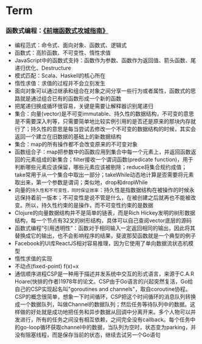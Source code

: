 # Term
### 函数式编程：[《前端函数式攻城指南》](https://github.com/jcouyang/clojure-flavored-javascript/tree/source)
- 编程范式：命令式、面向对象、函数式、逻辑式
- 函数式：高阶函数、不可变性、惰性求值
- JavaScript中的函数式支持：函数作为参数、函数作为返回值、箭头函数、尾递归优化、Destructure
- 模式匹配：Scala、Haskell的核心所在
- 惰性求值：求值的过程并不会立刻发生
- 面向对象可以通过继承和组合在对象之间分享一些行为或者属性，函数式的思路就是通过组合已有的函数形成一个新的函数
- 把尾递归换成循环很容易，关键是需要让解释器识别尾递归
- 集合：向量(vector)是不可变immutable、持久性的数据结构，不可变的意思是不需要深入判等，只需要简单地比较实例引用的是否还是原来的那块内存就行了；持久性的意思是每当尝试去修改一个不可变的数据结构的时候，其实会返回一个建立在旧数据的基础上的新数据结构
- 集合：map的所有操作都不会改变原来的不可变对象
- 函数组合子：map把参数中的函数应用到集合中每一个元素上，并返回函数返回的元素组成的新集合；filter接收一个谓词函数(predicate function)，用于判断哪些元素应该保留，哪些元素应该被剔除；reduce将集合规约成值；take常用于从一个集合中取出一部分；takeWhile动态地计算是否需要将元素取出来，第一个参数是谓词；类似地，drop和dropWhile
- 向量的`持久性和不可变性，同时保证效率`：持久性是指数据结构在被操作的时候永远保持着前一版本；不可变性是说不管是什么，在被创建之后就再也不能被改变。所以，持久性约束的是操作，而不可变性约束的是数据
- Clojure的向量数据结构并不是简单的链表，而是Rich Hickey发明的树形数据结构，每一个节点有32叉的树形结构，具体可以自己查阅vector底层的源码
- 函数式编程“引用透明性”：函数对于相同输入一定返回相同的输出，因此将其替换成它的输出，也不会影响程序的结果，斐波那契函数就是一个典型的例子
- Facebook的UI库ReactJS相对容易推理，因为它使用了单向数据流状态机模型
- 惰性求值的实现
- 不动点(fixed-point) f(x)=x
- 通信顺序进程CSP是一种用于描述并发系统中交互的形式语言，来源于C.A.R Hoare(快排的作者)1978年的论文。CSP由于Go语言的兴起突然复活，Go给自己的CSP实现起名叫"goroutines and channels"，取自coroutine协程。CSP的概念很简单，想象一下时间循环，CSP把这个时间循环的消息队列转换成一个数据队列，叫做Channel的数据队列；然后任务等待队列中的数据。这样做的好处就是成功地把任务和异步数据从回调中分离开来。多个人物可以并发进行，所有的任务之间没有相互依赖，之间完全没有callback。每个任务中的go-loop循环获取channel中的数据，当队列为空时，状态变为parking，并没有阻塞线程，而是保存当前的状态，继续去试另一个Go语句
